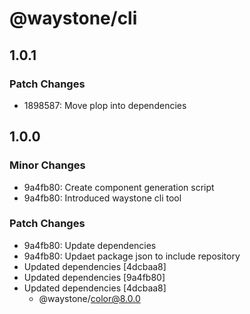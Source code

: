 # @waystone/cli

## 1.0.1

### Patch Changes

- 1898587: Move plop into dependencies

## 1.0.0

### Minor Changes

- 9a4fb80: Create component generation script
- 9a4fb80: Introduced waystone cli tool

### Patch Changes

- 9a4fb80: Update dependencies
- 9a4fb80: Updaet package json to include repository
- Updated dependencies [4dcbaa8]
- Updated dependencies [9a4fb80]
- Updated dependencies [4dcbaa8]
  - @waystone/color@8.0.0

